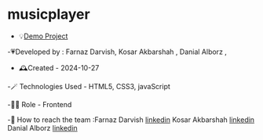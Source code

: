 # musicplayer




- 💡[Demo Project]()

-💗Developed by : Farnaz Darvish, Kosar Akbarshah , Danial Alborz ,

- 🕰️Created - 2024-10-27

-🪄 Technologies Used - HTML5, CSS3, javaScript

-👩‍💻 Role - Frontend 

-💭 How to reach the team :Farnaz Darvish [linkedin](https://www.linkedin.com/in/farnaz-darvish/)
Kosar Akbarshah [linkedin](https://www.linkedin.com/in/tara-akbarshah-22102b1b6/)
Danial Alborz [linkedin](https://www.linkedin.com/in/danialalborz/)
